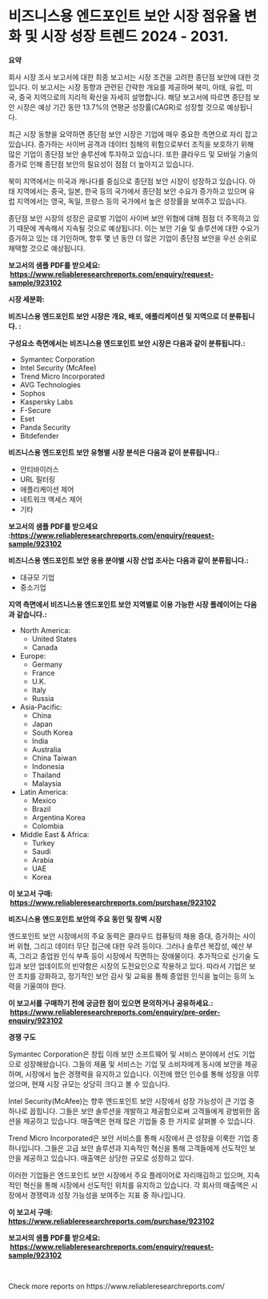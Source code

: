 <p><h1>비즈니스용 엔드포인트 보안 시장 점유율 변화 및 시장 성장 트렌드 2024 - 2031.</h1></p><p><strong>요약</strong></p>
<p><p>회사 시장 조사 보고서에 대한 최종 보고서는 시장 조건을 고려한 종단점 보안에 대한 것입니다. 이 보고서는 시장 동향과 관련된 간략한 개요를 제공하며 북미, 아태, 유럽, 미국, 중국 지역으로의 지리적 확산을 자세히 설명합니다. 해당 보고서에 따르면 종단점 보안 시장은 예상 기간 동안 13.7%의 연평균 성장률(CAGR)로 성장할 것으로 예상됩니다.</p><p>최근 시장 동향을 요약하면 종단점 보안 시장은 기업에 매우 중요한 측면으로 자리 잡고 있습니다. 증가하는 사이버 공격과 데이터 침해의 위험으로부터 조직을 보호하기 위해 많은 기업이 종단점 보안 솔루션에 투자하고 있습니다. 또한 클라우드 및 모바일 기술의 증가로 인해 종단점 보안의 필요성이 점점 더 높아지고 있습니다.</p><p>북미 지역에서는 미국과 캐나다를 중심으로 종단점 보안 시장이 성장하고 있습니다. 아태 지역에서는 중국, 일본, 한국 등의 국가에서 종단점 보안 수요가 증가하고 있으며 유럽 지역에서는 영국, 독일, 프랑스 등의 국가에서 높은 성장률을 보여주고 있습니다.</p><p>종단점 보안 시장의 성장은 글로벌 기업이 사이버 보안 위협에 대해 점점 더 주목하고 있기 때문에 계속해서 지속될 것으로 예상됩니다. 이는 보안 기술 및 솔루션에 대한 수요가 증가하고 있는 데 기인하며, 향후 몇 년 동안 더 많은 기업이 종단점 보안을 우선 순위로 채택할 것으로 예상됩니다.</p></p>
<p><strong>보고서의 샘플 PDF를 받으세요: &nbsp;<a href="https://www.reliableresearchreports.com/enquiry/request-sample/923102">https://www.reliableresearchreports.com/enquiry/request-sample/923102</a></strong></p>
<p><strong>시장 세분화:</strong></p>
<p><strong> 비즈니스용 엔드포인트 보안 시장은 개요, 배포, 애플리케이션 및 지역으로 더 분류됩니다. :</strong></p>
<p><strong>구성요소 측면에서는 비즈니스용 엔드포인트 보안 시장은 다음과 같이 분류됩니다.:</strong></p>
<p><ul><li>Symantec Corporation</li><li>Intel Security (McAfee)</li><li>Trend Micro Incorporated</li><li>AVG Technologies</li><li>Sophos</li><li>Kaspersky Labs</li><li>F-Secure</li><li>Eset</li><li>Panda Security</li><li>Bitdefender</li></ul></p>
<p><strong> 비즈니스용 엔드포인트 보안 유형별 시장 분석은 다음과 같이 분류됩니다.:</strong></p>
<p><ul><li>안티바이러스</li><li>URL 필터링</li><li>애플리케이션 제어</li><li>네트워크 액세스 제어</li><li>기타</li></ul></p>
<p><strong>보고서의 샘플 PDF를 받으세요 :<a href="https://www.reliableresearchreports.com/enquiry/request-sample/923102">https://www.reliableresearchreports.com/enquiry/request-sample/923102</a></strong></p>
<p><strong> 비즈니스용 엔드포인트 보안 응용 분야별 시장 산업 조사는 다음과 같이 분류됩니다.:</strong></p>
<p><ul><li>대규모 기업</li><li>중소기업</li></ul></p>
<p><strong>지역 측면에서 비즈니스용 엔드포인트 보안 지역별로 이용 가능한 시장 플레이어는 다음과 같습니다.:</strong></p>
<p><ul>
    <li>
        North America:
        <ul>
            <li>United States</li>
            <li>Canada</li>
        </ul>
    </li>
    <li>
        Europe:
        <ul>
            <li>Germany</li>
            <li>France</li>
            <li>U.K.</li>
            <li>Italy</li>
            <li>Russia</li>
        </ul>
    </li>
    <li>
        Asia-Pacific:
        <ul>
            <li>China</li>
            <li>Japan</li>
            <li>South Korea</li>
            <li>India</li>
            <li>Australia</li>
            <li>China Taiwan</li>
            <li>Indonesia</li>
            <li>Thailand</li>
            <li>Malaysia</li>
        </ul>
    </li>
    <li>
        Latin America:
        <ul>
            <li>Mexico</li>
            <li>Brazil</li>
            <li>Argentina Korea</li>
            <li>Colombia</li>
        </ul>
    </li>
    <li>
        Middle East & Africa:
        <ul>
            <li>Turkey</li>
            <li>Saudi</li>
            <li>Arabia</li>
            <li>UAE</li>
            <li>Korea</li>
        </ul>
    </li>
    </ul></p>
<p><strong>이 보고서 구매: &nbsp;<a href="https://www.reliableresearchreports.com/purchase/923102">https://www.reliableresearchreports.com/purchase/923102</a></strong></p>
<p><strong>비즈니스용 엔드포인트 보안의 주요 동인 및 장벽 시장</strong></p>
<p><p>엔드포인트 보안 시장에서의 주요 동력은 클라우드 컴퓨팅의 채용 증대, 증가하는 사이버 위협, 그리고 데이터 무단 접근에 대한 우려 등이다. 그러나 솔루션 복잡성, 예산 부족, 그리고 종업원 인식 부족 등이 시장에서 직면하는 장애물이다. 추가적으로 신기술 도입과 보안 업데이트의 빈약함은 시장의 도전요인으로 작용하고 있다. 따라서 기업은 보안 조치를 강화하고, 정기적인 보안 감사 및 교육을 통해 종업원 인식을 높이는 등의 노력을 기울여야 한다.</p></p>
<p><strong>이 보고서를 구매하기 전에 궁금한 점이 있으면 문의하거나 공유하세요.: &nbsp;<a href="https://www.reliableresearchreports.com/enquiry/pre-order-enquiry/923102">https://www.reliableresearchreports.com/enquiry/pre-order-enquiry/923102</a></strong></p>
<p><strong>경쟁 구도</strong></p>
<p><p>Symantec Corporation은 창립 이래 보안 소프트웨어 및 서비스 분야에서 선도 기업으로 성장해왔습니다. 그들의 제품 및 서비스는 기업 및 소비자에게 동시에 보안을 제공하며, 시장에서 높은 경쟁력을 유지하고 있습니다. 이전에 했던 인수를 통해 성장을 이루었으며, 현재 시장 규모는 상당히 크다고 볼 수 있습니다.</p><p>Intel Security(McAfee)는 향후 엔드포인트 보안 시장에서 성장 가능성이 큰 기업 중 하나로 꼽힙니다. 그들은 보안 솔루션을 개발하고 제공함으로써 고객들에게 광범위한 옵션을 제공하고 있습니다. 매출액은 현재 많은 기업들 중 한 가지로 살펴볼 수 있습니다.</p><p>Trend Micro Incorporated은 보안 서비스를 통해 시장에서 큰 성장을 이룩한 기업 중 하나입니다. 그들은 고급 보안 솔루션과 지속적인 혁신을 통해 고객들에게 선도적인 보안을 제공하고 있습니다. 매출액은 상당한 규모로 성장하고 있다.</p><p>이러한 기업들은 엔드포인트 보안 시장에서 주요 플레이어로 자리매김하고 있으며, 지속적인 혁신을 통해 시장에서 선도적인 위치를 유지하고 있습니다. 각 회사의 매출액은 시장에서 경쟁력과 성장 가능성을 보여주는 지표 중 하나입니다.</p></p>
<p><strong>이 보고서 구매: &nbsp; <a href="https://www.reliableresearchreports.com/purchase/923102">https://www.reliableresearchreports.com/purchase/923102</a></strong></p>
<p><strong>보고서의 샘플 PDF를 받으세요: &nbsp;<a href="https://www.reliableresearchreports.com/enquiry/request-sample/923102">https://www.reliableresearchreports.com/enquiry/request-sample/923102</a></strong><strong></strong></p>
<p>&nbsp;</p>
<p>Check more reports on https://www.reliableresearchreports.com/</p>
